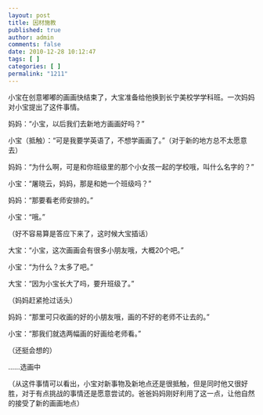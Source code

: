 ```yaml
---
layout: post
title: 因材施教
published: true
author: admin
comments: false
date: 2010-12-28 10:12:47
tags: [ ]
categories: [ ]
permalink: "1211"
---
```

小宝在创意嘟嘟的画画快结束了，大宝准备给他换到长宁美校学学科班。一次妈妈对小宝提出了这件事情。


  


妈妈：“小宝，以后我们去新地方画画好吗？”


  


小宝（抵触）：“可是我要学英语了，不想学画画了。”（对于新的地方总不太愿意去）


  


妈妈：“为什么啊，可是和你班级里的那个小女孩一起的学校哦，叫什么名字的？”


  


小宝：“屠晓云，妈妈，那是和她一个班级吗？”


  


妈妈：“那要看老师安排的。”


  


小宝：“哦。”


  


（好不容易算是答应下来了，这时候大宝插话）


  


大宝：“小宝，这次画画会有很多小朋友哦，大概20个吧。”


  


小宝：“为什么？太多了吧。”


  


大宝：“因为小宝长大了吗，要升班级了。”


  


（妈妈赶紧抢过话头）


  


妈妈：“那里可只收画的好的小朋友哦，画的不好的老师不让去的。”


  


小宝：“那我们就选两幅画的好画给老师看。”


  


（还挺会想的）


  


……选画中


  


（从这件事情可以看出，小宝对新事物及新地点还是很抵触，但是同时他又很好胜，对于有点挑战的事情还是愿意尝试的。爸爸妈妈刚好利用了这一点，让他自然的接受了新的画画地点）


  


&nbsp;